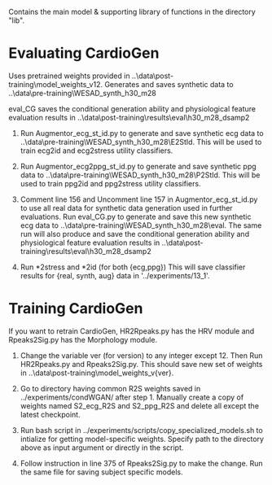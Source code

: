 Contains the main model & supporting library of functions in the directory "lib".

# Evaluating CardioGen
Uses pretrained weights provided in ..\data\post-training\model_weights_v12.
Generates and saves synthetic data to ..\data\pre-training\WESAD_synth_h30_m28

eval_CG saves the conditional generation ability and physiological feature 
evaluation results in ..\data\post-training\results\eval\h30_m28_dsamp2

1. Run Augmentor_ecg_st_id.py to generate and save synthetic ecg data to 
..\data\pre-training\WESAD_synth_h30_m28\E2StId. This will be used to train 
ecg2id and ecg2stress utility classifiers.

2. Run Augmentor_ecg2ppg_st_id.py to generate and save synthetic ppg data to 
..\data\pre-training\WESAD_synth_h30_m28\P2StId. This will be used to train 
ppg2id and ppg2stress utility classifiers.

3. Comment line 156 and Uncomment line 157 in Augmentor_ecg_st_id.py to use all 
real data for synthetic data generation used in further evaluations. 
Run eval_CG.py to generate and save this new synthetic ecg data to 
..\data\pre-training\WESAD_synth_h30_m28\eval. The same run will also produce 
and save the conditional generation ability and physiological feature 
evaluation results in ..\data\post-training\results\eval\h30_m28_dsamp2

4. Run *2stress and *2id (for both {ecg,ppg})
This will save classifier results for {real, synth, aug} data in 
'../experiments/13_1'.

# Training CardioGen
If you want to retrain CardioGen, HR2Rpeaks.py has the HRV module and 
Rpeaks2Sig.py has the Morphology module. 
1. Change the variable ver (for version) to any integer except 12. 
Then Run HR2Rpeaks.py and Rpeaks2Sig.py. This should save new set of weights in
..\data\post-training\model_weights_v{ver}.

2. Go to directory having common R2S weights saved in ../experiments/condWGAN/ 
after step 1. Manually create a copy of weights named S2_ecg_R2S and S2_ppg_R2S
and delete all except the latest checkpoint.

3. Run bash script in ../experiments/scripts/copy_specialized_models.sh to intialize
for getting model-specific weights. Specify path to the directory above as 
input argument or directly in the script.

4. Follow instruction in line 375 of Rpeaks2Sig.py to make the change. 
Run the same file for saving subject specific models.
